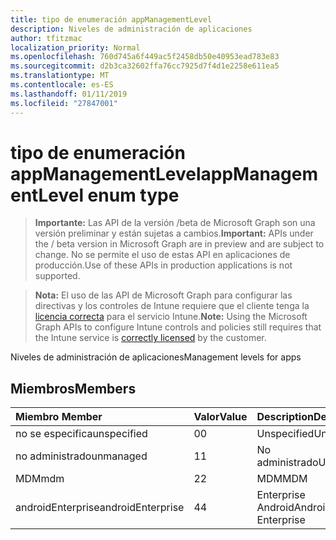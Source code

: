 ```yaml
---
title: tipo de enumeración appManagementLevel
description: Niveles de administración de aplicaciones
author: tfitzmac
localization_priority: Normal
ms.openlocfilehash: 760d745a6f449ac5f2458db50e40953ead783e83
ms.sourcegitcommit: d2b3ca32602ffa76cc7925d7f4d1e2258e611ea5
ms.translationtype: MT
ms.contentlocale: es-ES
ms.lasthandoff: 01/11/2019
ms.locfileid: "27847001"
---
```

# <a name="appmanagementlevel-enum-type"></a><span data-ttu-id="950d6-103">tipo de enumeración appManagementLevel</span><span class="sxs-lookup"><span data-stu-id="950d6-103">appManagementLevel enum type</span></span>

> <span data-ttu-id="950d6-104">**Importante:** Las API de la versión /beta de Microsoft Graph son una versión preliminar y están sujetas a cambios.</span><span class="sxs-lookup"><span data-stu-id="950d6-104">**Important:** APIs under the / beta version in Microsoft Graph are in preview and are subject to change.</span></span> <span data-ttu-id="950d6-105">No se permite el uso de estas API en aplicaciones de producción.</span><span class="sxs-lookup"><span data-stu-id="950d6-105">Use of these APIs in production applications is not supported.</span></span>

> <span data-ttu-id="950d6-106">**Nota:** El uso de las API de Microsoft Graph para configurar las directivas y los controles de Intune requiere que el cliente tenga la [licencia correcta](https://go.microsoft.com/fwlink/?linkid=839381) para el servicio Intune.</span><span class="sxs-lookup"><span data-stu-id="950d6-106">**Note:** Using the Microsoft Graph APIs to configure Intune controls and policies still requires that the Intune service is [correctly licensed](https://go.microsoft.com/fwlink/?linkid=839381) by the customer.</span></span>

<span data-ttu-id="950d6-107">Niveles de administración de aplicaciones</span><span class="sxs-lookup"><span data-stu-id="950d6-107">Management levels for apps</span></span>
## <a name="members"></a><span data-ttu-id="950d6-108">Miembros</span><span class="sxs-lookup"><span data-stu-id="950d6-108">Members</span></span>
|<span data-ttu-id="950d6-109">Miembro	</span><span class="sxs-lookup"><span data-stu-id="950d6-109">Member</span></span>|<span data-ttu-id="950d6-110">Valor</span><span class="sxs-lookup"><span data-stu-id="950d6-110">Value</span></span>|<span data-ttu-id="950d6-111">Description</span><span class="sxs-lookup"><span data-stu-id="950d6-111">Description</span></span>|
|:---|:---|:---|
|<span data-ttu-id="950d6-112">no se especifica</span><span class="sxs-lookup"><span data-stu-id="950d6-112">unspecified</span></span>|<span data-ttu-id="950d6-113">0</span><span class="sxs-lookup"><span data-stu-id="950d6-113">0</span></span>|<span data-ttu-id="950d6-114">Unspecified</span><span class="sxs-lookup"><span data-stu-id="950d6-114">Unspecified</span></span>|
|<span data-ttu-id="950d6-115">no administrado</span><span class="sxs-lookup"><span data-stu-id="950d6-115">unmanaged</span></span>|<span data-ttu-id="950d6-116">1</span><span class="sxs-lookup"><span data-stu-id="950d6-116">1</span></span>|<span data-ttu-id="950d6-117">No administrado</span><span class="sxs-lookup"><span data-stu-id="950d6-117">Unmanaged</span></span>|
|<span data-ttu-id="950d6-118">MDM</span><span class="sxs-lookup"><span data-stu-id="950d6-118">mdm</span></span>|<span data-ttu-id="950d6-119">2</span><span class="sxs-lookup"><span data-stu-id="950d6-119">2</span></span>|<span data-ttu-id="950d6-120">MDM</span><span class="sxs-lookup"><span data-stu-id="950d6-120">MDM</span></span>|
|<span data-ttu-id="950d6-121">androidEnterprise</span><span class="sxs-lookup"><span data-stu-id="950d6-121">androidEnterprise</span></span>|<span data-ttu-id="950d6-122">4</span><span class="sxs-lookup"><span data-stu-id="950d6-122">4</span></span>|<span data-ttu-id="950d6-123">Enterprise Android</span><span class="sxs-lookup"><span data-stu-id="950d6-123">Android Enterprise</span></span>|





